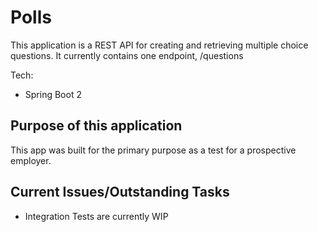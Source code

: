 # Polls

This application is a REST API for creating and retrieving multiple choice questions. It currently contains one endpoint, /questions

Tech:
* Spring Boot 2

## Purpose of this application
This app was built for the primary purpose as a test for a prospective employer.

## Current Issues/Outstanding Tasks
- Integration Tests are currently WIP
